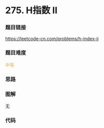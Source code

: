 # 275. H指数 II

### 题目链接

https://leetcode-cn.com/problems/h-index-ii

### 题目难度

<font color=#F0AD4E>中等</font>

### 思路



### 图解

无

### 代码

```python
```